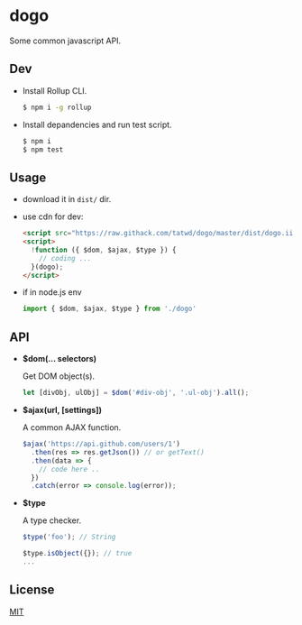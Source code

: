 # dogo

Some common javascript API.

## Dev

- Install Rollup CLI.

  ``` bash
  $ npm i -g rollup
  ```

- Install depandencies and run test script.

  ``` bash
  $ npm i
  $ npm test
  ```


## Usage

- download it in `dist/` dir.

- use cdn for dev:

  ```html
  <script src="https://raw.githack.com/tatwd/dogo/master/dist/dogo.iife.js"></script>
  <script>
    !function ({ $dom, $ajax, $type }) {
      // coding ...
    }(dogo);
  </script>
  ```

- if in node.js env

  ``` js
  import { $dom, $ajax, $type } from './dogo'
  ```  

## API

- **$dom(... selectors)**
  
  Get DOM object(s).

  ``` js
  let [divObj, ulObj] = $dom('#div-obj', '.ul-obj').all();
  ```

- **$ajax(url, [settings])**

  A common AJAX function.

  ``` js
  $ajax('https://api.github.com/users/1')
    .then(res => res.getJson()) // or getText()
    .then(data => {
      // code here ..
    })
    .catch(error => console.log(error));
  ```

- **$type**

  A type checker.

  ``` js
  $type('foo'); // String

  $type.isObject({}); // true
  ...
  ```
## License

[MIT](https://opensource.org/licenses/MIT)